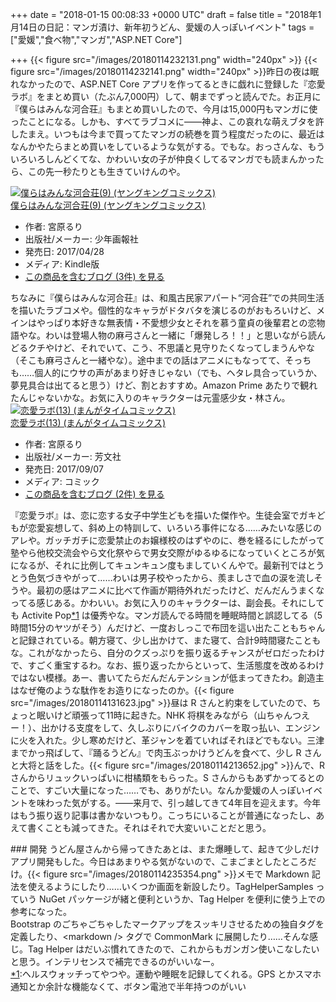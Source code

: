 
+++
date = "2018-01-15 00:08:33 +0000 UTC"
draft = false
title = "2018年1月14日の日記：マンガ漬け、新年初うどん、愛媛の人っぽいイベント"
tags = ["愛媛","食べ物","マンガ","ASP.NET Core"]

+++
{{< figure src="/images/20180114232131.png" width="240px" >}} {{< figure src="/images/20180114232141.png" width="240px" >}}昨日の夜は眠れなかったので、ASP.NET Core アプリを作ってるときに戯れに登録した『恋愛ラボ』をまとめ買い（たぶん7,000円）して、朝までずっと読んでた。お正月に『僕らはみんな河合荘』もまとめ買いしたので、今月は15,000円もマンガに使ったことになる。しかも、すべてラブコメに――神よ、この哀れな萌えブタを許したまえ。いつもは今まで買ってたマンガの続巻を買う程度だったのに、最近はなんかやたらまとめ買いをしているような気がする。でもな。おっさんな、もういろいろしんどくてな、かわいい女の子が仲良くしてるマンガでも読まんかったら、この先一秒たりとも生きていけんのや。<div class="hatena-asin-detail"><a href="http://www.amazon.co.jp/exec/obidos/ASIN/B072DX76TX/bestylesnet-22/"><img src="https://images-fe.ssl-images-amazon.com/images/I/51Cb7s2LajL._SL160_.jpg" class="hatena-asin-detail-image" alt="僕らはみんな河合荘(9) (ヤングキングコミックス)" title="僕らはみんな河合荘(9) (ヤングキングコミックス)"/></a><div class="hatena-asin-detail-info"><a href="http://www.amazon.co.jp/exec/obidos/ASIN/B072DX76TX/bestylesnet-22/">僕らはみんな河合荘(9) (ヤングキングコミックス)</a><ul><li><span class="hatena-asin-detail-label">作者:</span> 宮原るり</li><li><span class="hatena-asin-detail-label">出版社/メーカー:</span> 少年画報社</li><li><span class="hatena-asin-detail-label">発売日:</span> 2017/04/28</li><li><span class="hatena-asin-detail-label">メディア:</span> Kindle版</li><li><a href="http://d.hatena.ne.jp/asin/B072DX76TX/bestylesnet-22" target="_blank">この商品を含むブログ (3件) を見る</a></li></ul></div><div class="hatena-asin-detail-foot"></div></div>ちなみに『僕らはみんな河合荘』は、和風古民家アパート“河合荘”での共同生活を描いたラブコメや。個性的なキャラがドタバタを演じるのがおもろいけど、メインはやっぱり本好きな無表情・不愛想少女とそれを慕う童貞の後輩君との恋物語やな。わいは登場人物の麻弓さんと一緒に「爆発しろ！！」と思いながら読んどるクチやけど、それでいて、こう、不思議と見守りたくなってしまうんやな（そこも麻弓さんと一緒やな）。途中までの話はアニメにもなってて、そっちも……個人的にウサの声があまり好きじゃない（でも、ヘタレ具合っていうか、夢見具合は出てると思う）けど、割とおすすめ。Amazon Prime あたりで観れたんじゃないかな。お気に入りのキャラクターは元霊感少女・林さん。<div class="hatena-asin-detail"><a href="http://www.amazon.co.jp/exec/obidos/ASIN/4832256211/bestylesnet-22/"><img src="https://images-fe.ssl-images-amazon.com/images/I/51%2BVsVKiF2L._SL160_.jpg" class="hatena-asin-detail-image" alt="恋愛ラボ(13) (まんがタイムコミックス)" title="恋愛ラボ(13) (まんがタイムコミックス)"/></a><div class="hatena-asin-detail-info"><a href="http://www.amazon.co.jp/exec/obidos/ASIN/4832256211/bestylesnet-22/">恋愛ラボ(13) (まんがタイムコミックス)</a><ul><li><span class="hatena-asin-detail-label">作者:</span> 宮原るり</li><li><span class="hatena-asin-detail-label">出版社/メーカー:</span> 芳文社</li><li><span class="hatena-asin-detail-label">発売日:</span> 2017/09/07</li><li><span class="hatena-asin-detail-label">メディア:</span> コミック</li><li><a href="http://d.hatena.ne.jp/asin/4832256211/bestylesnet-22" target="_blank">この商品を含むブログ (2件) を見る</a></li></ul></div><div class="hatena-asin-detail-foot"></div></div>『恋愛ラボ』は、恋に恋する女子中学生どもを描いた傑作や。生徒会室でガキどもが恋愛妄想して、斜め上の特訓して、いろいろ事件になる……みたいな感じのアレや。ガッチガチに恋愛禁止のお嬢様校のはずやのに、巻を経るにしたがって塾やら他校交流会やら文化祭やらで男女交際がゆるゆるになっていくところが気になるが、それに比例してキュンキュン度もましていくんやで。最新刊ではとうとう色気づきやがって……わいは男子校やったから、羨ましさで血の涙を流しそうや。最初の感はアニメに比べて作画が期待外れだったけど、だんだんうまくなってる感じある。かわいい。お気に入りのキャラクターは、副会長。それにしても Activite Pop<a href="#f-8dc3d51d" name="fn-8dc3d51d" title="ヘルスウォッチってやつや。運動や睡眠を記録してくれる。GPS とかスマホ通知とか余計な機能なくて、ボタン電池で半年持つのがいい">*1</a> は優秀やな。マンガ読んでる時間を睡眠時間と誤認してる（5時間15分のヤツがそう）んだけど、一度おしっこで布団を這い出たこともちゃんと記録されている。朝方寝て、少し出かけて、また寝て、合計9時間寝たこともな。これがなかったら、自分のクズっぷりを振り返るチャンスがゼロだったわけで、すごく重宝するわ。なお、振り返ったからといって、生活態度を改めるわけではない模様。あー、書いてたらだんだんテンションが低まってきたわ。創造主はなぜ俺のような駄作をお造りになったのか。{{< figure src="/images/20180114131623.jpg"  >}}昼は R さんと約束をしていたので、ちょっと眠いけど頑張って11時に起きた。NHK 将棋をみながら（山ちゃんつえー！）、出かける支度をして、久しぶりにバイクのカバーを取っ払い、エンジンに火を入れた。少し寒めだけど、革ジャンを着ていればそれほどでもない。三津までかっ飛ばして、『踊るうどん』で肉玉ぶっかけうどんを食べて、少し R さんと大将と話をした。{{< figure src="/images/20180114213652.jpg"  >}}んで、R さんからリュックいっぱいに柑橘類をもらった。S さんからもあずかってるとのことで、すごい大量になった……でも、ありがたい。なんか愛媛の人っぽいイベントを味わった気がする。――来月で、引っ越してきて4年目を迎えます。今年はもう振り返り記事は書かないつもり。こっちにいることが普通になったし、あえて書くことも減ってきた。それはそれで大変いいことだと思う。

<div class="section">
    ### 開発
    うどん屋さんから帰ってきたあとは、また爆睡して、起きて少しだけアプリ開発もした。今日はあまりやる気がないので、こまごまとしたところだけ。{{< figure src="/images/20180114235354.png"  >}}メモで Markdown 記法を使えるようにしたり……いくつか画面を新設したり。TagHelperSamples っていう NuGet パッケージが緒と便利というか、Tag Helper を便利に使う上での参考になった。
<div class="github-card" data-user="dpaquette" data-repo="TagHelperSamples" data-width="400" data-height="" data-theme="default"></div>
<script src="https://cdn.jsdelivr.net/github-cards/latest/widget.js"></script>
Bootstrap のごちゃごちゃしたマークアップをスッキリさせるための独自タグを定義したり、&lt;markdown /> タグで CommonMark に展開したり……そんな感じ。Tag Helper はだいぶ慣れてきたので、これからもガンガン使いこなしたいと思う。インテリセンスで補完できるのがいいなー。

</div><div class="footnote">
<a href="#fn-8dc3d51d" name="f-8dc3d51d" class="footnote-number">*1</a><span class="footnote-delimiter">:</span><span class="footnote-text">ヘルスウォッチってやつや。運動や睡眠を記録してくれる。GPS とかスマホ通知とか余計な機能なくて、ボタン電池で半年持つのがいい</span>
</div>

